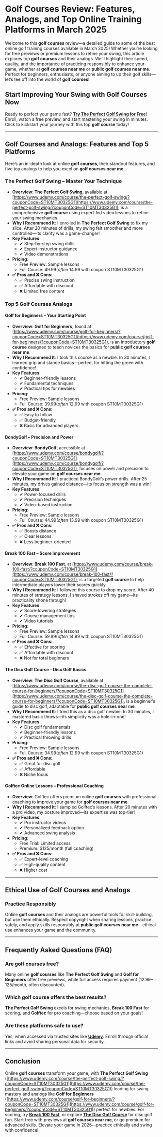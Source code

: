 # Golf Courses Review: Features, Analogs, and Top Online Training Platforms in March 2025

Welcome to this **golf courses** review—a detailed guide to some of the best online golf training courses available in March 2025! Whether you’re looking for free previews or premium lessons to refine your swing, this article explores top **golf courses** and their analogs. We’ll highlight their speed, quality, and the importance of practicing responsibly to enhance your game, whether at **golf courses near me** or **public golf courses near me**. Perfect for beginners, enthusiasts, or anyone aiming to up their golf skills—let’s tee off into the world of **golf courses**!

## Start Improving Your Swing with Golf Courses Now

Ready to perfect your game fast? [**Try The Perfect Golf Swing for Free**](https://www.udemy.com/course/the-perfect-golf-swing/?couponCode=ST10MT30325G1)! Enroll, watch a free preview, and start mastering your swing in minutes. Click to kickstart your journey with this top **golf course** today!

---

## Golf Courses and Analogs: Features and Top 5 Platforms

Here’s an in-depth look at online **golf courses**, their standout features, and five top analogs to help you excel on **golf courses near me**.

### **The Perfect Golf Swing – Master Your Technique**

- **Overview**: **The Perfect Golf Swing**, available at [https://www.udemy.com/course/the-perfect-golf-swing/?couponCode=ST10MT30325G1](https://www.udemy.com/course/the-perfect-golf-swing/?couponCode=ST10MT30325G1), is a comprehensive **golf course** using expert-led video lessons to refine your swing mechanics.  
- **Why I Recommend It**: I enrolled in **The Perfect Golf Swing** to fix my slice. After 20 minutes of drills, my swing felt smoother and more controlled—its clarity was a game-changer!  
- **Key Features**:  
  - ✔ Step-by-step swing drills  
  - ✔ Expert instructor guidance  
  - ✔ Video demonstrations  
- **Pricing**:  
  - Free Preview: Sample lessons  
  - Full Course: $49.99 (often ~$14.99 with coupon ST10MT30325G1)  
- **✅ Pros and ❌ Cons**:  
  - ✅ Precise swing instruction  
  - ✅ Affordable with discount  
  - ❌ Limited free content  

### **Top 5 Golf Courses Analogs**

#### **Golf for Beginners – Your Starting Point**

- **Overview**: **Golf for Beginners**, found at [https://www.udemy.com/course/golf-for-beginners/?couponCode=ST10MT30325G1](https://www.udemy.com/course/golf-for-beginners/?couponCode=ST10MT30325G1), is an introductory **golf course** designed to teach novices the basics for **public golf courses near me**.  
- **Why I Recommend It**: I took this course as a newbie. In 30 minutes, I learned grip and stance basics—perfect for hitting the green with confidence!  
- **Key Features**:  
  - ✔ Beginner-friendly lessons  
  - ✔ Fundamental techniques  
  - ✔ Practical tips for newbies  
- **Pricing**:  
  - Free Preview: Sample lessons  
  - Full Course: $39.99 (often ~$12.99 with coupon ST10MT30325G1)  
- **✅ Pros and ❌ Cons**:  
  - ✅ Easy to follow  
  - ✅ Budget-friendly  
  - ❌ Basic for advanced players  

#### **BondyGolf – Precision and Power**

- **Overview**: **BondyGolf**, accessible at [https://www.udemy.com/course/bondygolf/?couponCode=ST10MT30325G1](https://www.udemy.com/course/bondygolf/?couponCode=ST10MT30325G1), focuses on power and precision to elevate your game on **golf courses near me**.  
- **Why I Recommend It**: I practiced BondyGolf’s power drills. After 25 minutes, my drives gained distance—its focus on strength was a win!  
- **Key Features**:  
  - ✔ Power-focused drills  
  - ✔ Precision techniques  
  - ✔ Video-based instruction  
- **Pricing**:  
  - Free Preview: Sample lessons  
  - Full Course: $44.99 (often ~$13.99 with coupon ST10MT30325G1)  
- **✅ Pros and ❌ Cons**:  
  - ✅ Boosts distance  
  - ✅ Clear lessons  
  - ❌ Less beginner-oriented  

#### **Break 100 Fast – Score Improvement**

- **Overview**: **Break 100 Fast**, at [https://www.udemy.com/course/break-100-fast/?couponCode=ST10MT30325G1](https://www.udemy.com/course/break-100-fast/?couponCode=ST10MT30325G1), is a targeted **golf course** to help intermediate players lower their scores quickly.  
- **Why I Recommend It**: I followed this course to drop my score. After 40 minutes of strategy lessons, I shaved strokes off my game—its practicality shone through!  
- **Key Features**:  
  - ✔ Score-lowering strategies  
  - ✔ Course management tips  
  - ✔ Video tutorials  
- **Pricing**:  
  - Free Preview: Sample lessons  
  - Full Course: $59.99 (often ~$14.99 with coupon ST10MT30325G1)  
- **✅ Pros and ❌ Cons**:  
  - ✅ Effective for scoring  
  - ✅ Affordable with discount  
  - ❌ Not for total beginners  

#### **The Disc Golf Course – Disc Golf Basics**

- **Overview**: **The Disc Golf Course**, available at [https://www.udemy.com/course/the-disc-golf-course-the-complete-course-for-beginners/?couponCode=ST10MT30325G1](https://www.udemy.com/course/the-disc-golf-course-the-complete-course-for-beginners/?couponCode=ST10MT30325G1), is a beginner’s guide to disc golf, adaptable for **public golf courses near me**.  
- **Why I Recommend It**: I tried this as a disc golf newbie. In 30 minutes, I mastered basic throws—its simplicity was a hole-in-one!  
- **Key Features**:  
  - ✔ Disc golf fundamentals  
  - ✔ Beginner-friendly lessons  
  - ✔ Practical throwing drills  
- **Pricing**:  
  - Free Preview: Sample lessons  
  - Full Course: $34.99 (often ~$12.99 with coupon ST10MT30325G1)  
- **✅ Pros and ❌ Cons**:  
  - ✅ Great for disc golf  
  - ✅ Affordable  
  - ❌ Niche focus  

#### **Golftec Online Lessons – Professional Coaching**

- **Overview**: Golftec offers premium online **golf courses** with professional coaching to improve your game for **golf courses near me**.  
- **Why I Recommend It**: I sampled Golftec’s lessons. After 20 minutes with a pro video, my posture improved—its expertise was top-tier!  
- **Key Features**:  
  - ✔ Pro instructor videos  
  - ✔ Personalized feedback option  
  - ✔ Advanced swing analysis  
- **Pricing**:  
  - Free Trial: Limited access  
  - Premium: $125/month (full coaching)  
- **✅ Pros and ❌ Cons**:  
  - ✅ Expert-level coaching  
  - ✅ High-quality content  
  - ❌ Higher cost  

---

## Ethical Use of Golf Courses and Analogs

### Practice Responsibly  
Online **golf courses** and their analogs are powerful tools for skill-building, but use them ethically. Respect copyright when sharing lessons, practice safely, and apply skills responsibly at **public golf courses near me**—ethical use enhances your game and the community.

---

## Frequently Asked Questions (FAQ)

### Are golf courses free?  
Many online **golf courses** like **The Perfect Golf Swing** and **Golf for Beginners** offer free previews, while full access requires payment ($12.99–$125/month, often discounted).  

### Which golf course offers the best results?  
**The Perfect Golf Swing** excels for swing mechanics, **Break 100 Fast** for scoring, and **Golftec** for pro coaching—choose based on your goals!  

### Are these platforms safe to use?  
Yes, when accessed via trusted sites like [**Udemy**](https://www.udemy.com/course/the-perfect-golf-swing/?couponCode=ST10MT30325G1). Enroll through official links and avoid sharing personal data for security.  

---

## Conclusion

Online **golf courses** transform your game, with **The Perfect Golf Swing** ([https://www.udemy.com/course/the-perfect-golf-swing/?couponCode=ST10MT30325G1](https://www.udemy.com/course/the-perfect-golf-swing/?couponCode=ST10MT30325G1)) leading for swing mastery and analogs like **Golf for Beginners** ([https://www.udemy.com/course/golf-for-beginners/?couponCode=ST10MT30325G1](https://www.udemy.com/course/golf-for-beginners/?couponCode=ST10MT30325G1)) perfect for newbies. For scoring, try [**Break 100 Fast**](https://www.udemy.com/course/break-100-fast/?couponCode=ST10MT30325G1), or explore [**The Disc Golf Course**](https://www.udemy.com/course/the-disc-golf-course-the-complete-course-for-beginners/?couponCode=ST10MT30325G1) for disc golf fun. Start free with previews at **golf courses near me**, or go premium for advanced skills. Elevate your game in 2025—practice ethically and swing with confidence!
